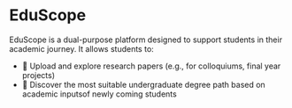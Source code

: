 # EduScope

EduScope is a dual-purpose platform designed to support students in their academic journey. It allows students to:

- 📄 Upload and explore research papers (e.g., for colloquiums, final year projects)
- 🧭 Discover the most suitable undergraduate degree path based on academic inputsof newly coming students
